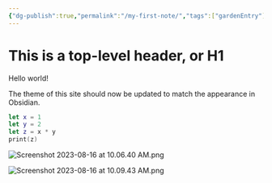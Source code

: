 ```yaml
---
{"dg-publish":true,"permalink":"/my-first-note/","tags":["gardenEntry"]}
---
```



# This is a top-level header, or H1

Hello world!

The theme of this site should now be updated to match the appearance in Obsidian.

```swift
let x = 1
let y = 2
let z = x * y
print(z)
```

![Screenshot 2023-08-16 at 10.06.40 AM.png](/img/user/Screenshot%202023-08-16%20at%2010.06.40%20AM.png)

![Screenshot 2023-08-16 at 10.09.43 AM.png](/img/user/Attachments/Screenshot%202023-08-16%20at%2010.09.43%20AM.png)